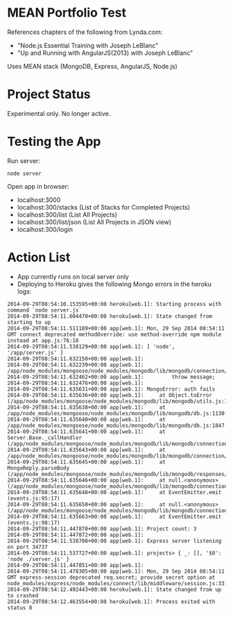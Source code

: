 MEAN Portfolio Test
===================

References chapters of the following from Lynda.com:
 - "Node.js Essential Training with Joseph LeBlanc" 
 - "Up and Running with AngularJS(2013) with Joseph LeBlanc"

Uses MEAN stack (MongoDB, Express, AngularJS, Node.js)

Project Status
===============
Experimental only. No longer active.

Testing the App
===============
Run server: 
```
node server
```
Open app in browser:
 - localhost:3000
 - localhost:300/stacks (List of Stacks for Completed Projects)
 - localhost:300/list (List All Projects)
 - localhost:300/list/json (List All Projects in JSON view)
 - localhost:300/login

Action List
===============
 - App currently runs on local server only
 - Deploying to Heroku gives the following Mongo errors in the heroku logs:
 ```
 2014-09-29T08:54:10.153595+00:00 heroku[web.1]: Starting process with command `node server.js`
2014-09-29T08:54:11.604470+00:00 heroku[web.1]: State changed from starting to up
2014-09-29T08:54:11.511189+00:00 app[web.1]: Mon, 29 Sep 2014 08:54:11 GMT connect deprecated methodOverride: use method-override npm module instead at app.js:76:18
2014-09-29T08:54:11.538129+00:00 app[web.1]: [ 'node', '/app/server.js' ]
2014-09-29T08:54:11.632150+00:00 app[web.1]: 
2014-09-29T08:54:11.632239+00:00 app[web.1]: /app/node_modules/mongoose/node_modules/mongodb/lib/mongodb/connection/base.js:245
2014-09-29T08:54:11.632462+00:00 app[web.1]:         throw message;      
2014-09-29T08:54:11.632476+00:00 app[web.1]:               ^
2014-09-29T08:54:11.635631+00:00 app[web.1]: MongoError: auth fails
2014-09-29T08:54:11.635636+00:00 app[web.1]:     at Object.toError (/app/node_modules/mongoose/node_modules/mongodb/lib/mongodb/utils.js:114:11)
2014-09-29T08:54:11.635638+00:00 app[web.1]:     at /app/node_modules/mongoose/node_modules/mongodb/lib/mongodb/db.js:1130:31
2014-09-29T08:54:11.635640+00:00 app[web.1]:     at /app/node_modules/mongoose/node_modules/mongodb/lib/mongodb/db.js:1847:9
2014-09-29T08:54:11.635641+00:00 app[web.1]:     at Server.Base._callHandler (/app/node_modules/mongoose/node_modules/mongodb/lib/mongodb/connection/base.js:445:41)
2014-09-29T08:54:11.635643+00:00 app[web.1]:     at /app/node_modules/mongoose/node_modules/mongodb/lib/mongodb/connection/server.js:478:18
2014-09-29T08:54:11.635645+00:00 app[web.1]:     at MongoReply.parseBody (/app/node_modules/mongoose/node_modules/mongodb/lib/mongodb/responses/mongo_reply.js:68:5)
2014-09-29T08:54:11.635646+00:00 app[web.1]:     at null.<anonymous> (/app/node_modules/mongoose/node_modules/mongodb/lib/mongodb/connection/server.js:436:20)
2014-09-29T08:54:11.635648+00:00 app[web.1]:     at EventEmitter.emit (events.js:95:17)
2014-09-29T08:54:11.635650+00:00 app[web.1]:     at null.<anonymous> (/app/node_modules/mongoose/node_modules/mongodb/lib/mongodb/connection/connection_pool.js:201:13)
2014-09-29T08:54:11.635663+00:00 app[web.1]:     at EventEmitter.emit (events.js:98:17)
2014-09-29T08:54:11.447870+00:00 app[web.1]: Project count: 3
2014-09-29T08:54:11.447872+00:00 app[web.1]: 
2014-09-29T08:54:11.538708+00:00 app[web.1]: Express server listening on port 34737
2014-09-29T08:54:11.537727+00:00 app[web.1]: projects> { _: [], '$0': 'node ./server.js' }
2014-09-29T08:54:11.447851+00:00 app[web.1]: 
2014-09-29T08:54:11.478305+00:00 app[web.1]: Mon, 29 Sep 2014 08:54:11 GMT express-session deprecated req.secret; provide secret option at node_modules/express/node_modules/connect/lib/middleware/session.js:33:10
2014-09-29T08:54:12.492443+00:00 heroku[web.1]: State changed from up to crashed
2014-09-29T08:54:12.463554+00:00 heroku[web.1]: Process exited with status 8
```